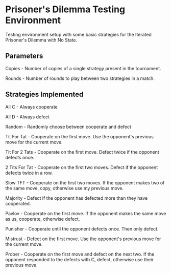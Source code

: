 # Prisoner's Dilemma Testing Environment

Testing environment setup with some basic strategies for the Iterated Prisoner's Dilemma with No State.

##  Parameters

Copies - Number of copies of a single strategy present in the tournament.

Rounds - Number of rounds to play between two strategies in a match.

## Strategies Implemented

All C - Always cooperate

All D - Always defect

Random - Randomly choose between cooperate and defect

Tit For Tat - Cooperate on the first move. Use the opponent's previous move for the current move.

Tit For 2 Tats - Cooperate on the first move. Defect twice if the opponent defects once.

2 Tits For Tat - Cooperate on the first two moves. Defect if the opponent defects twice in a row.

Slow TFT - Cooperate on the first two moves. If the opponent makes two of the same move, copy, otherwise use my previous move.

Majority - Defect if the opponent has defected more than they have cooperated.

Pavlov - Cooperate on the first move. If the opponent makes the same move as us, cooperate, otherwise defect.

Punisher - Cooperate until the opponent defects once. Then only defect.

Mistrust - Defect on the first move. Use the opponent's previous move for the current move.

Prober - Cooperate on the first move and defect on the next two. If the opponent responded to the defects with C, defect, otherwise use their previous move.
